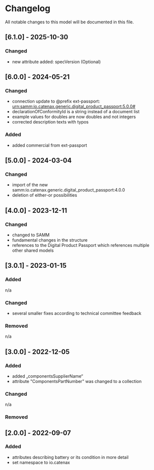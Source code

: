 # Changelog

All notable changes to this model will be documented in this file.

## [6.1.0] - 2025-10-30

### Changed

- new attribute added: specVersion (Optional)

## [6.0.0] - 2024-05-21

### Changed

- connection update to @prefix ext-passport: <urn:samm:io.catenax.generic.digital_product_passport:5.0.0#>
- declarationOfConformityId is a string instead of a document list
- example values for doubles are now doubles and not integers
- corrected description texts with typos

### Added

- added commercial from ext-passport

## [5.0.0] - 2024-03-04

### Changed

- import of the new samm:io.catenax.generic.digital_product_passport:4.0.0
- deletion of either-or possibilities

## [4.0.0] - 2023-12-11

### Changed

- changed to SAMM
- fundamental changes in the structure
- references to the Digital Product Passport which references multiple other shared models

## [3.0.1] - 2023-01-15

### Added

n/a

### Changed

- several smaller fixes according to technical committee feedback

### Removed

n/a

## [3.0.0] - 2022-12-05

### Added

- added „componentsSupplierName“
- attribute "ComponentsPartNumber" was changed to a collection

### Changed

n/a

### Removed

## [2.0.0] - 2022-09-07

### Added

- attributes describing battery or its condition in more detail
- set namespace to io.catenax
